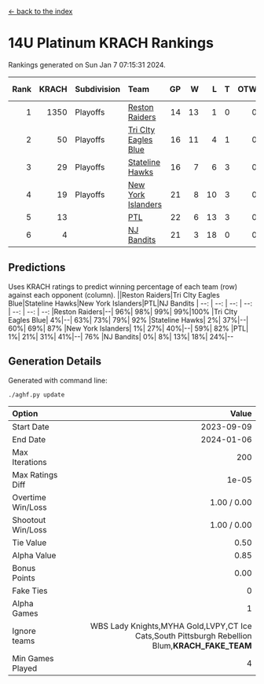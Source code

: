 [<- back to the index](readme.md)
# 14U Platinum KRACH Rankings
Rankings generated on Sun Jan  7 07:15:31 2024.

Rank|KRACH|Subdivision|Team|GP|W|L|T|OTW|OTL|SoS|Exp Wins|Win Diff
---:|---:|:---|:---|---:|---:|---:|---:|---:|---:|---:|---:|---:
1|1350|Playoffs|[Reston Raiders](https://gamesheetstats.com/seasons/3663/teams/140829/schedule)|14|13|1|0|0|0|538|13.8|-0.0
2|50|Playoffs|[Tri CIty Eagles Blue](https://gamesheetstats.com/seasons/3663/teams/140831/schedule)|16|11|4|1|0|0|109|12.4|0.0
3|29|Playoffs|[Stateline Hawks](https://gamesheetstats.com/seasons/3663/teams/140830/schedule)|16|7|6|3|0|0|272|9.4|0.0
4|19|Playoffs|[New York Islanders](https://gamesheetstats.com/seasons/3663/teams/140832/schedule)|21|8|10|3|0|0|174|10.4|0.0
5|13||[PTL](https://gamesheetstats.com/seasons/3663/teams/140827/schedule)|22|6|13|3|0|0|263|8.4|0.0
6|4||[NJ Bandits](https://gamesheetstats.com/seasons/3663/teams/140828/schedule)|21|3|18|0|0|0|132|3.9|0.0

## Predictions
Uses KRACH ratings to predict winning percentage of each team (row) against each opponent (column).
||Reston Raiders|Tri CIty Eagles Blue|Stateline Hawks|New York Islanders|PTL|NJ Bandits
| --: | --: | --: | --: | --: | --: | --: 
|Reston Raiders|--| 96%| 98%| 99%| 99%|100%
|Tri CIty Eagles Blue|  4%|--| 63%| 73%| 79%| 92%
|Stateline Hawks|  2%| 37%|--| 60%| 69%| 87%
|New York Islanders|  1%| 27%| 40%|--| 59%| 82%
|PTL|  1%| 21%| 31%| 41%|--| 76%
|NJ Bandits|  0%|  8%| 13%| 18%| 24%|--

## Generation Details

Generated with command line:
```
./aghf.py update
```

| Option | Value |
| :----- | ----: |
| Start Date | 2023-09-09 |
| End Date | 2024-01-06 |
| Max Iterations | 200 |
| Max Ratings Diff | 1e-05 |
| Overtime Win/Loss | 1.00 / 0.00 |
| Shootout Win/Loss | 1.00 / 0.00 |
| Tie Value | 0.50 |
| Alpha Value | 0.85 |
| Bonus Points | 0.00 |
| Fake Ties | 0 |
| Alpha Games | 1 |
| Ignore teams | WBS Lady Knights,MYHA Gold,LVPY,CT Ice Cats,South Pittsburgh Rebellion Blum,__KRACH_FAKE_TEAM__ |
| Min Games Played | 4 |

